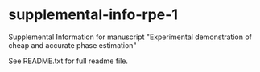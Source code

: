 # supplemental-info-rpe-1
Supplemental Information for manuscript "Experimental demonstration of cheap and accurate phase estimation"

See README.txt for full readme file.